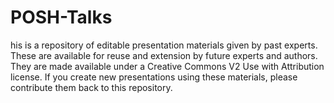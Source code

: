 # POSH-Talks
his is a repository of editable presentation materials given by past experts.
These are available for reuse and extension by future experts and authors. 
They are made available under a Creative Commons V2 Use with Attribution license. 
If you create new presentations using these materials, please contribute them back to this repository.
